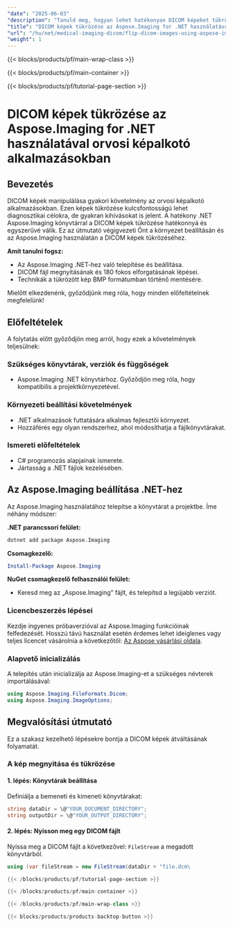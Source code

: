```yaml
---
"date": "2025-06-03"
"description": "Tanuld meg, hogyan lehet hatékonyan DICOM képeket tükrözni az Aspose.Imaging for .NET segítségével. Ez az útmutató a tükrözött képek beállítását, feldolgozását és mentését mutatja be világos lépésekkel és kódpéldákkal."
"title": "DICOM képek tükrözése az Aspose.Imaging for .NET használatával orvosi képalkotó alkalmazásokban"
"url": "/hu/net/medical-imaging-dicom/flip-dicom-images-using-aspose-imaging-for-net/"
"weight": 1
---
```


{{< blocks/products/pf/main-wrap-class >}}

{{< blocks/products/pf/main-container >}}

{{< blocks/products/pf/tutorial-page-section >}}
# DICOM képek tükrözése az Aspose.Imaging for .NET használatával orvosi képalkotó alkalmazásokban

## Bevezetés

DICOM képek manipulálása gyakori követelmény az orvosi képalkotó alkalmazásokban. Ezen képek tükrözése kulcsfontosságú lehet diagnosztikai célokra, de gyakran kihívásokat is jelent. A hatékony .NET Aspose.Imaging könyvtárral a DICOM képek tükrözése hatékonnyá és egyszerűvé válik. Ez az útmutató végigvezeti Önt a környezet beállításán és az Aspose.Imaging használatán a DICOM képek tükrözéséhez.

**Amit tanulni fogsz:**
- Az Aspose.Imaging .NET-hez való telepítése és beállítása.
- DICOM fájl megnyitásának és 180 fokos elforgatásának lépései.
- Technikák a tükrözött kép BMP formátumban történő mentésére.

Mielőtt elkezdenénk, győződjünk meg róla, hogy minden előfeltételnek megfelelünk!

## Előfeltételek

A folytatás előtt győződjön meg arról, hogy ezek a követelmények teljesülnek:

### Szükséges könyvtárak, verziók és függőségek
- Aspose.Imaging .NET könyvtárhoz. Győződjön meg róla, hogy kompatibilis a projektkörnyezetével.

### Környezeti beállítási követelmények
- .NET alkalmazások futtatására alkalmas fejlesztői környezet.
- Hozzáférés egy olyan rendszerhez, ahol módosíthatja a fájlkönyvtárakat.

### Ismereti előfeltételek
- C# programozás alapjainak ismerete.
- Jártasság a .NET fájlok kezelésében.

## Az Aspose.Imaging beállítása .NET-hez

Az Aspose.Imaging használatához telepítse a könyvtárat a projektbe. Íme néhány módszer:

**.NET parancssori felület:**
```bash
dotnet add package Aspose.Imaging
```

**Csomagkezelő:**
```powershell
Install-Package Aspose.Imaging
```

**NuGet csomagkezelő felhasználói felület:**
- Keresd meg az „Aspose.Imaging” fájlt, és telepítsd a legújabb verziót.

### Licencbeszerzés lépései
Kezdje ingyenes próbaverzióval az Aspose.Imaging funkcióinak felfedezését. Hosszú távú használat esetén érdemes lehet ideiglenes vagy teljes licencet vásárolnia a következőtől: [Az Aspose vásárlási oldala](https://purchase.aspose.com/buy).

### Alapvető inicializálás
A telepítés után inicializálja az Aspose.Imaging-et a szükséges névterek importálásával:

```csharp
using Aspose.Imaging.FileFormats.Dicom;
using Aspose.Imaging.ImageOptions;
```

## Megvalósítási útmutató

Ez a szakasz kezelhető lépésekre bontja a DICOM képek átváltásának folyamatát.

### A kép megnyitása és tükrözése

#### 1. lépés: Könyvtárak beállítása
Definiálja a bemeneti és kimeneti könyvtárakat:

```csharp
string dataDir = \@"YOUR_DOCUMENT_DIRECTORY";
string outputDir = \@"YOUR_OUTPUT_DIRECTORY";
```

#### 2. lépés: Nyisson meg egy DICOM fájlt
Nyissa meg a DICOM fájlt a következővel: `FileStream` a megadott könyvtárból.

```csharp
using (var fileStream = new FileStream(dataDir + "file.dcm\

{{< /blocks/products/pf/tutorial-page-section >}}

{{< /blocks/products/pf/main-container >}}

{{< /blocks/products/pf/main-wrap-class >}}

{{< blocks/products/products-backtop-button >}}